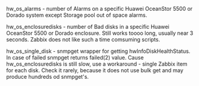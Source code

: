 hw_os_alarms - number of Alarms on a specific Huawei OceanStor 5500 or Dorado system except Storage pool out of space alarms.

hw_os_enclosuredisks - number of Bad disks in a specific Huawei OceanStor 5500 or Dorado enclosure.
Still works toooo long, usually near 3 seconds. Zabbix does not like such a time comsuming scripts.

hw_os_single_disk - snmpget wrapper for getting hwInfoDiskHealthStatus. In case of failed snmpget returns failed(2) value.
Cause hw_os_enclosuredisks is still slow, use a workaround - single Zabbix item for each disk. Check it rarely, because it does not use bulk get and may produce hundreds od snmpget's.
